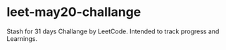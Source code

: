 # leet-may20-challange
Stash for 31 days Challange by LeetCode. Intended to track progress and Learnings.
